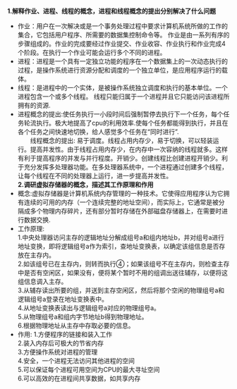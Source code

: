 **1.解释作业、进程、线程的概念，进程和线程概念的提出分别解决了什么问题**   
- 作业：用户在一次解决或是一个事务处理过程中要求计算机系统所做的工作的集合，它包括用户程序、所需要的数据集控制命令等。
作业是由一系列有序的步骤组成的。作业的完成要经过作业提交、作业收容、作业执行和作业完成4个阶段。在执行一个作业可能会运行多个不同的进程。    
- 进程：进程是一个具有一定独立功能的程序在一个数据集上的一次动态执行的过程，是操作系统进行资源分配和调度的一个独立单位，是应用程序运行的载体。    
- 线程：是进程中的一个实体，是被操作系统独立调度和执行的基本单位。一个进程包含一个或多个线程。
线程只能归属于一个进程并且它只能访问该进程所拥有的资源.    
- 进程概念的提出:使任务执行一小段时间后强制暂停去执行下一个任务，每个任务轮流执行。极大地提高了cpu的利用效率.使每个任务都能得到执行，并且在各个任务之间快速地切换，给人感觉多个任务在“同时进行”.   
　　线程概念的提出: 易于调度。线程占用内存少，易于切换，可以轻装运行。提高并发性。由于线程占用内存少，在内存中一次容纳的线程就多。这样有利于提高程序的并发与并行程度。开销少。创建线程比创建进程开销少。利于充分发挥多处理器功能。在多处理器系统中，一个进程通过创建多个线程，让每个线程在不同的处理器上运行，进一步提高并发性。   
**2.调研虚拟存储器的概念，描述其工作原理和作用**   
- 概念:虚拟存储器是计算机系统内存管理的一种技术。它使得应用程序认为它拥有连续的可用的内存（一个连续完整的地址空间），而实际上，它通常是被分隔成多个物理内存碎片，还有部分暂时存储在外部磁盘存储器上，在需要时进行数据交换.   
- 工作原理:   
1.中央处理器访问主存的逻辑地址分解成组号a和组内地址b，并对组号a进行地址变换，即将逻辑组号a作为索引，查地址变换表，以确定该组信息是否存放在主存内。   
2.如该组号已在主存内，则转而执行④；如果该组号不在主存内，则检查主存中是否有空闲区，如果没有，便将某个暂时不用的组调出送往辅存，以便将这组信息调入主存。    
3.从辅存读出所要的组，并送到主存空闲区，然后将那个空闲的物理组号a和逻辑组号a登录在地址变换表中。   
4.从地址变换表读出与逻辑组号a对应的物理组号a。    
5.从物理组号a和组内字节地址b得到物理地址。    
6.根据物理地址从主存中存取必要的信息。   
- 作用:
1.方便程序的链接和装入工作    
2.装入内存后可极大的节省内存   
3.方便操作系统对进程的管理    
4.安全，一个进程无法访问其他进程的空间    
5.可以保证每个进程可用空间为CPU的最大寻址空间   
6.可以高效的在进程间共享数据，如共享内存   


